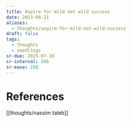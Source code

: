 ```yaml
---
title: Aspire for mild not wild success
date: 2023-08-21
aliases:
  - thoughts/aspire-for-mild-not-wild-success
draft: false
tags:
  - thoughts
  - seedlings
sr-due: 2025-07-10
sr-interval: 346
sr-ease: 250
---
```


# References

[[thoughts/nassim taleb]]


